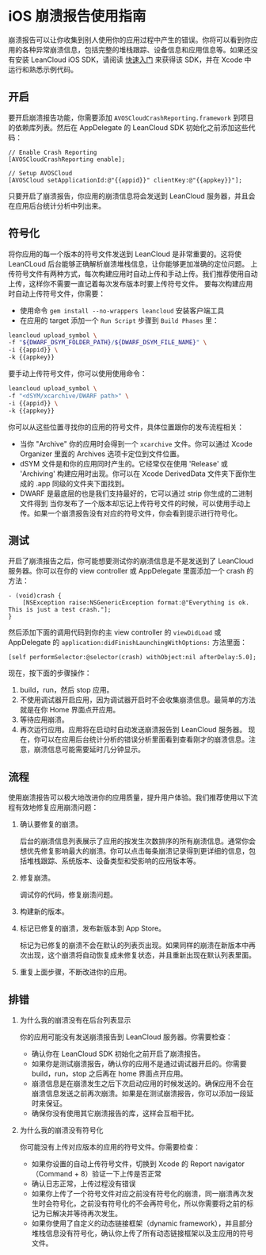 # iOS 崩溃报告使用指南

崩溃报告可以让你收集到别人使用你的应用过程中产生的错误。你将可以看到你应用的各种异常崩溃信息，包括完整的堆栈跟踪、设备信息和应用信息等。如果还没有安装 LeanCloud iOS SDK，请阅读 [快速入门](/start.html) 来获得该 SDK，并在 Xcode 中运行和熟悉示例代码。

## 开启

要开启崩溃报告功能，你需要添加 `AVOSCloudCrashReporting.framework` 到项目的依赖库列表。然后在 AppDelegate 的 LeanCloud SDK 初始化之前添加这些代码：

```objc
// Enable Crash Reporting
[AVOSCloudCrashReporting enable];

// Setup AVOSCloud
[AVOSCloud setApplicationId:@"{{appid}}" clientKey:@"{{appkey}}"];
```
只要开启了崩溃报告，你应用的崩溃信息将会发送到 LeanCloud 服务器，并且会在应用后台统计分析中列出来。

## 符号化
将你应用的每一个版本的符号文件发送到 LeanCloud 是非常重要的。这将使 LeanCLoud 后台能够正确解析崩溃堆栈信息，让你能够更加准确的定位问题。
上传符号文件有两种方式，每次构建应用时自动上传和手动上传。我们推荐使用自动上传，这样你不需要一直记着每次发布版本时要上传符号文件。
要每次构建应用时自动上传符号文件，你需要：

* 使用命令 `gem install --no-wrappers leancloud` 安装客户端工具
* 在应用的 target 添加一个 `Run Script` 步骤到 `Build Phases` 里：
```sh
leancloud upload_symbol \
-f "${DWARF_DSYM_FOLDER_PATH}/${DWARF_DSYM_FILE_NAME}" \
-i {{appid}} \
-k {{appkey}}
```

要手动上传符号文件，你可以使用使用命令：
```sh
leancloud upload_symbol \
-f "<dSYM/xcarchive/DWARF path>" \
-i {{appid}} \
-k {{appkey}}
```

你可以从这些位置寻找你的应用的符号文件，具体位置跟你的发布流程相关：

* 当你 "Archive" 你的应用时会得到一个 `xcarchive` 文件。你可以通过 Xcode Organizer 里面的 Archives 选项卡定位到文件位置。
* dSYM 文件是和你的应用同时产生的。它经常仅在使用 'Release' 或 'Archiving' 构建应用时出现。你可以在 Xcode DerivedData 文件夹下面你生成的 .app 同级的文件夹下面找到。
* DWARF 是最底层的也是我们支持最好的，它可以通过 strip 你生成的二进制文件得到
当你发布了一个版本却忘记上传符号文件的时候，可以使用手动上传。如果一个崩溃报告没有对应的符号文件，你会看到提示进行符号化。

## 测试
开启了崩溃报告之后，你可能想要测试你的崩溃信息是不是发送到了 LeanCloud 服务器。你可以在你的 view controller 或 AppDelegate 里面添加一个 crash 的方法：
```objc
- (void)crash {
    [NSException raise:NSGenericException format:@"Everything is ok. This is just a test crash."];
}
```
然后添加下面的调用代码到你的主 view controller 的 `viewDidLoad` 或 AppDelegate 的 `application:didFinishLaunchingWithOptions:` 方法里面：
```objc
[self performSelector:@selector(crash) withObject:nil afterDelay:5.0];
```
现在，按下面的步骤操作：

1. build，run，然后 stop 应用。
2. 不使用调试器开启应用，因为调试器开启时不会收集崩溃信息。最简单的方法就是在你 Home 界面点开应用。
3. 等待应用崩溃。
4. 再次运行应用。应用将在启动时自动发送崩溃报告到 LeanCloud 服务器。
现在，你可以在应用后台统计分析的错误分析里面看到查看刚才的崩溃信息。注意，崩溃信息可能需要延时几分钟显示。

## 流程
使用崩溃报告可以极大地改进你的应用质量，提升用户体验。我们推荐使用以下流程有效地修复应用崩溃问题：

1. 确认要修复的崩溃。

	后台的崩溃信息列表展示了应用的按发生次数排序的所有崩溃信息。通常你会想优先修复影响最大的崩溃。你可以点击每条崩溃记录得到更详细的信息，包括堆栈跟踪、系统版本、设备类型和受影响的应用版本等。
2. 修复崩溃。

	调试你的代码，修复崩溃问题。
3. 构建新的版本。
4. 标记已修复的崩溃，发布新版本到 App Store。

	标记为已修复的崩溃不会在默认的列表页出现。如果同样的崩溃在新版本中再次出现，这个崩溃将自动恢复成未修复状态，并且重新出现在默认列表里面。
5. 重复上面步骤，不断改进你的应用。

## 排错
1. 为什么我的崩溃没有在后台列表显示

	你的应用可能没有发送崩溃报告到 LeanCloud 服务器。你需要检查：
	* 确认你在 LeanCloud SDK 初始化之前开启了崩溃报告。
	* 如果你是测试崩溃报告，确认你的应用不是通过调试器开启的。你需要 build，run，stop 之后再在 home 界面点开应用。
	* 崩溃信息是在崩溃发生之后下次启动应用的时候发送的。确保应用不会在崩溃信息发送之前再次崩溃。如果是在测试崩溃报告，你可以添加一段延时来保证。
	* 确保你没有使用其它崩溃报告的库，这样会互相干扰。

2. 为什么我的崩溃没有符号化

	你可能没有上传对应版本的应用的符号文件。你需要检查：
	* 如果你设置的自动上传符号文件，切换到 Xcode 的 Report navigator （Command + 8）验证一下上传是否正常
	* 确认日志正常，上传过程没有错误
	* 如果你上传了一个符号文件对应之前没有符号化的崩溃，同一崩溃再次发生时会符号化，之前没有符号化的不会再符号化，所以你需要将之前的标记为已解决并等待再次发生。
	* 如果你使用了自定义的动态链接框架（dynamic framework），并且部分堆栈信息没有符号化，确认你上传了所有动态链接框架以及主应用的符号文件。
